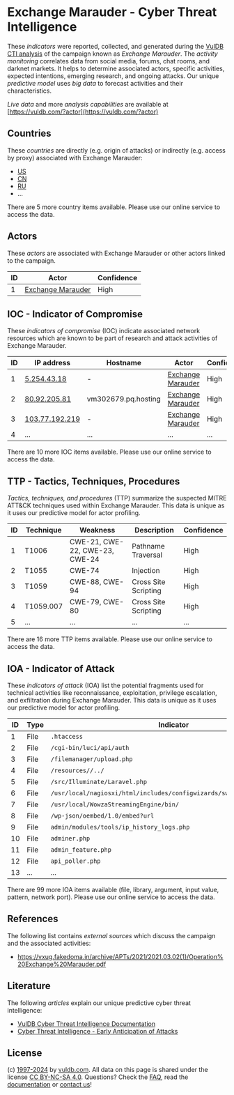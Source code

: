 # Exchange Marauder - Cyber Threat Intelligence

These _indicators_ were reported, collected, and generated during the [VulDB CTI analysis](https://vuldb.com/?kb.cti) of the campaign known as _Exchange Marauder_. The _activity monitoring_ correlates data from social media, forums, chat rooms, and darknet markets. It helps to determine associated actors, specific activities, expected intentions, emerging research, and ongoing attacks. Our unique _predictive model_ uses _big data_ to forecast activities and their characteristics.

_Live data_ and more _analysis capabilities_ are available at [https://vuldb.com/?actor](https://vuldb.com/?actor)

## Countries

These _countries_ are directly (e.g. origin of attacks) or indirectly (e.g. access by proxy) associated with Exchange Marauder:

* [US](https://vuldb.com/?country.us)
* [CN](https://vuldb.com/?country.cn)
* [RU](https://vuldb.com/?country.ru)
* ...

There are 5 more country items available. Please use our online service to access the data.

## Actors

These _actors_ are associated with Exchange Marauder or other actors linked to the campaign.

ID | Actor | Confidence
-- | ----- | ----------
1 | [Exchange Marauder](https://vuldb.com/?actor.exchange_marauder) | High

## IOC - Indicator of Compromise

These _indicators of compromise_ (IOC) indicate associated network resources which are known to be part of research and attack activities of Exchange Marauder.

ID | IP address | Hostname | Actor | Confidence
-- | ---------- | -------- | ----- | ----------
1 | [5.254.43.18](https://vuldb.com/?ip.5.254.43.18) | - | [Exchange Marauder](https://vuldb.com/?actor.exchange_marauder) | High
2 | [80.92.205.81](https://vuldb.com/?ip.80.92.205.81) | vm302679.pq.hosting | [Exchange Marauder](https://vuldb.com/?actor.exchange_marauder) | High
3 | [103.77.192.219](https://vuldb.com/?ip.103.77.192.219) | - | [Exchange Marauder](https://vuldb.com/?actor.exchange_marauder) | High
4 | ... | ... | ... | ...

There are 10 more IOC items available. Please use our online service to access the data.

## TTP - Tactics, Techniques, Procedures

_Tactics, techniques, and procedures_ (TTP) summarize the suspected MITRE ATT&CK techniques used within Exchange Marauder. This data is unique as it uses our predictive model for actor profiling.

ID | Technique | Weakness | Description | Confidence
-- | --------- | -------- | ----------- | ----------
1 | T1006 | CWE-21, CWE-22, CWE-23, CWE-24 | Pathname Traversal | High
2 | T1055 | CWE-74 | Injection | High
3 | T1059 | CWE-88, CWE-94 | Cross Site Scripting | High
4 | T1059.007 | CWE-79, CWE-80 | Cross Site Scripting | High
5 | ... | ... | ... | ...

There are 16 more TTP items available. Please use our online service to access the data.

## IOA - Indicator of Attack

These _indicators of attack_ (IOA) list the potential fragments used for technical activities like reconnaissance, exploitation, privilege escalation, and exfiltration during Exchange Marauder. This data is unique as it uses our predictive model for actor profiling.

ID | Type | Indicator | Confidence
-- | ---- | --------- | ----------
1 | File | `.htaccess` | Medium
2 | File | `/cgi-bin/luci/api/auth` | High
3 | File | `/filemanager/upload.php` | High
4 | File | `/resources//../` | High
5 | File | `/src/Illuminate/Laravel.php` | High
6 | File | `/usr/local/nagiosxi/html/includes/configwizards/switch/switch.inc.php` | High
7 | File | `/usr/local/WowzaStreamingEngine/bin/` | High
8 | File | `/wp-json/oembed/1.0/embed?url` | High
9 | File | `admin/modules/tools/ip_history_logs.php` | High
10 | File | `adminer.php` | Medium
11 | File | `admin_feature.php` | High
12 | File | `api_poller.php` | High
13 | ... | ... | ...

There are 99 more IOA items available (file, library, argument, input value, pattern, network port). Please use our online service to access the data.

## References

The following list contains _external sources_ which discuss the campaign and the associated activities:

* https://vxug.fakedoma.in/archive/APTs/2021/2021.03.02(1)/Operation%20Exchange%20Marauder.pdf

## Literature

The following _articles_ explain our unique predictive cyber threat intelligence:

* [VulDB Cyber Threat Intelligence Documentation](https://vuldb.com/?kb.cti)
* [Cyber Threat Intelligence - Early Anticipation of Attacks](https://www.scip.ch/en/?labs.20201022)

## License

(c) [1997-2024](https://vuldb.com/?kb.changelog) by [vuldb.com](https://vuldb.com/?kb.about). All data on this page is shared under the license [CC BY-NC-SA 4.0](https://creativecommons.org/licenses/by-nc-sa/4.0/). Questions? Check the [FAQ](https://vuldb.com/?kb.faq), read the [documentation](https://vuldb.com/?kb) or [contact us](https://vuldb.com/?contact)!
